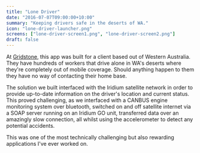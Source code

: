 ```yaml
---
title: "Lone Driver"
date: "2016-07-07T09:00:00+10:00"
summary: "Keeping drivers safe in the deserts of WA."
icon: "lone-driver-launcher.png"
screens: ["lone-driver-screen1.png", "lone-driver-screen2.png"]
draft: false
---
```


At [Gridstone](https://gridstone.com.au), this app was built for a client based out of Western Australia. They have hundreds of workers that drive alone in WA's deserts where they're completely out of mobile coverage. Should anything happen to them they have no way of contacting their home base.

The solution we built interfaced with the Iridium satellite network in order to provide up-to-date information on the driver's location and current status. This proved challenging, as we interfaced with a CANBUS engine monitoring system over bluetooth, switched on and off satellite internet via a SOAP server running on an Iridium GO unit, transferred data over an amazingly slow connection, all whilst using the accelerometer to detect any potential accidents.

This was one of the most technically challenging but also rewarding applications I've ever worked on.
